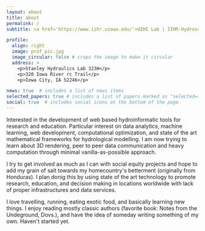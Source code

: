 ```yaml
---
layout: about
title: about
permalink: /
subtitle: <a href='https://www.iihr.uiowa.edu/'>UIHI Lab | IIHR-Hydroscience and Engineering</a>.

profile:
  align: right
  image: prof_pic.jpg
  image_circular: false # crops the image to make it circular
  address: >
    <p>Stanley Hydraulics Lab 323H</p>
    <p>320 Iowa River rc Trail</p>
    <p>Iowa City, IA 52246</p>

news: true  # includes a list of news items
selected_papers: true # includes a list of papers marked as "selected={true}"
social: true  # includes social icons at the bottom of the page
---
```


Interested in the development of web based hydroinformatic tools for research and education. Particular interest on data analytics, machine learning, web development,  computational optimization, and state of the art mathematical frameworks for hydrological modelling. I am now trying to learn about 3D rendering, peer to peer data communication and heavy computation through minimal vanilla-as-possible approach.

I try to get involved as much as I can with social equity projects and hope to add my grain of salt towards my homecountry's betterment (originally from Honduras). I plan donig this by using state of the art technology to promote research, education, and decision making in locations worldwide with lack of proper infrastructures and data services.

I love travelling, running, eating exotic food, and basically learning new things. I enjoy reading mostly classic authors (favorite book: Notes from the Undeground, Dovs.), and have the idea of someday writing something of my own. Haven't started yet.
